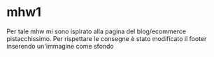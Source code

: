 # mhw1
Per tale mhw mi sono ispirato alla pagina del blog/ecommerce pistacchissimo.
Per rispettare le consegne è stato modificato il footer inserendo un'immagine come sfondo
